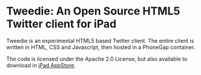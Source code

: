 Tweedie: An Open Source HTML5 Twitter client for iPad
===

Tweedie is an experimental HTML5 based Twitter client.  The entire client
is written in HTML, CSS and Javascript, then hosted in a PhoneGap container.

The code is licensed under the Apache 2.0 License, but also available to
download in [iPad AppStore](http://itunes.apple.com/app/tweedie/id510281659).
